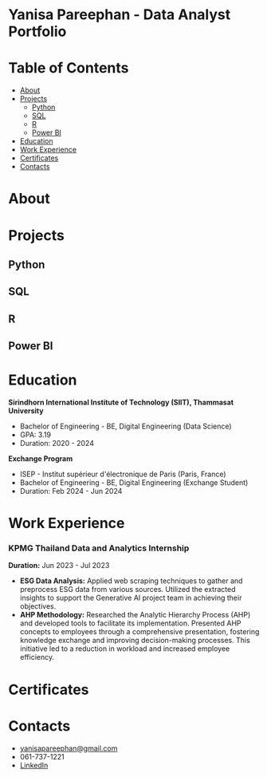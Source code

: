 # Yanisa Pareephan - Data Analyst Portfolio

# Table of Contents
- [About](#About)
- [Projects](#Projects)
   - [Python](#Python)
   - [SQL](#SQL)
   - [R](#R)
   - [Power BI](#PowerBI)
- [Education](#Education)
- [Work Experience](#WorkExperience)
- [Certificates](#Certificates)
- [Contacts](#Contacts)
# About

# Projects
## Python
## SQL
## R
## Power BI
# Education
**Sirindhorn International Institute of Technology (SIIT), Thammasat University**
* Bachelor of Engineering - BE, Digital Engineering (Data Science)
* GPA: 3.19
* Duration: 2020 - 2024

**Exchange Program**
* ISEP - Institut supérieur d'électronique de Paris (Paris, France)
* Bachelor of Engineering - BE, Digital Engineering (Exchange Student)
* Duration: Feb 2024 - Jun 2024

# Work Experience
### KPMG Thailand Data and Analytics Internship

**Duration:** Jun 2023 - Jul 2023

* **ESG Data Analysis:** Applied web scraping techniques to gather and preprocess ESG data from various sources. Utilized the extracted insights to support the Generative AI project team in achieving their objectives.
* **AHP Methodology:** Researched the Analytic Hierarchy Process (AHP) and developed tools to facilitate its implementation. Presented AHP concepts to employees through a comprehensive presentation, fostering knowledge exchange and improving decision-making processes. This initiative led to a reduction in workload and increased employee efficiency.

# Certificates

# Contacts
* yanisapareephan@gmail.com
* 061-737-1221
* [LinkedIn](https://www.linkedin.com/in/yanisa-pareephan)
